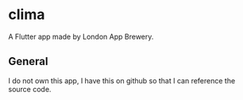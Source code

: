 # clima

A Flutter app made by London App Brewery.

## General

I do not own this app, I have this on github so that I can reference the source code.
